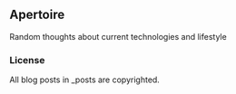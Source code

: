 ## Apertoire

Random thoughts about current technologies and lifestyle

### License

All blog posts in _posts are copyrighted.